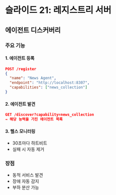# 슬라이드 21: 레지스트리 서버

## 에이전트 디스커버리

### 주요 기능

#### 1. 에이전트 등록
```json
POST /register
{
  "name": "News Agent",
  "endpoint": "http://localhost:8307",
  "capabilities": ["news_collection"]
}
```

#### 2. 에이전트 발견
```json
GET /discover?capability=news_collection
→ 해당 능력을 가진 에이전트 목록
```

#### 3. 헬스 모니터링
- 30초마다 하트비트
- 실패 시 자동 제거

### 장점
- 동적 서비스 발견
- 장애 자동 감지
- 부하 분산 가능